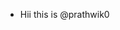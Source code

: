 - Hii this is @prathwik0

<!---
prathwik0/prathwik0 is a ✨ special ✨ repository because its `README.md` (this file) appears on your GitHub profile.
You can click the Preview link to take a look at your changes.
--->
